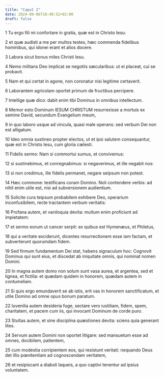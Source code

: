 ```yaml
---
title: "Caput 2"
date: 2024-09-06T18:40:52+02:00
draft: false
---
```




1 Tu ergo fili mi confortare in gratia, quæ est in Christo Iesu:

2 et quæ audisti a me per multos testes, hæc commenda fidelibus hominibus, qui idonei erant et alios docere.

3 Labora sicut bonus miles Christi Iesu.

4 Nemo militans Deo implicat se negotiis sæcularibus: ut ei placeat, cui se probavit.

5 Nam et qui certat in agone, non coronatur nisi legitime certaverit.

6 Laborantem agricolam oportet primum de fructibus percipere.

7 Intellige quæ dico: dabit enim tibi Dominus in omnibus intellectum.

8 Memor esto Dominum IESUM CHRISTUM resurrexisse a mortuis ex semine David, secundum Evangelium meum,

9 in quo laboro usque ad vincula, quasi male operans: sed verbum Dei non est alligatum.

10 Ideo omnia sustineo propter electos, ut et ipsi salutem consequantur, quæ est in Christo Iesu, cum gloria cælesti.

11 Fidelis sermo: Nam si commortui sumus, et convivemus:

12 si sustinebimus, et conregnabimus: si negaverimus, et ille negabit nos:

13 si non credimus, ille fidelis permanet, negare seipsum non potest.

14 Hæc commone: testificans coram Domino. Noli contendere verbis: ad nihil enim utile est, nisi ad subversionem audientium.

15 Solicite cura teipsum probabilem exhibere Deo, operarium inconfusibilem, recte tractantem verbum veritatis:

16 Profana autem, et vaniloquia devita: multum enim proficiunt ad impietatem:

17 et sermo eorum ut cancer serpit: ex quibus est Hymenæus, et Philetus,

18 qui a veritate exciderunt, dicentes resurrectionem esse iam factam, et subverterunt quorumdam fidem.

19 Sed firmum fundamentum Dei stat, habens signaculum hoc: Cognovit Dominus qui sunt eius, et discedat ab iniquitate omnis, qui nominat nomen Domini.

20 In magna autem domo non solum sunt vasa aurea, et argentea, sed et lignea, et fictilia: et quædam quidem in honorem, quædam autem in contumeliam.

21 Si quis ergo emundaverit se ab istis, erit vas in honorem sanctificatum, et utile Domino ad omne opus bonum paratum.

22 Iuvenilia autem desideria fuge, sectare vero iustitiam, fidem, spem, charitatem, et pacem cum iis, qui invocant Dominum de corde puro.

23 Stultas autem, et sine disciplina quæstiones devita: sciens quia generant lites.

24 Servum autem Domini non oportet litigare: sed mansuetum esse ad omnes, docibilem, patientem,

25 cum modestia corripientem eos, qui resistunt veritati: nequando Deus det illis pœnitentiam ad cognoscendam veritatem,

26 et resipiscant a diaboli laqueis, a quo captivi tenentur ad ipsius voluntatem.

